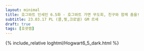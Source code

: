 ```yaml
---
layout: minimal
title: 호그와트 인세인 6.5화 - 호그와트 가면 무도회, 친구와 함께 춤을!
subtitle: 23.03.17 PL (콜,찢,크로넬) GM 르세
draft: true
tags: [호괏캠]
---
```


{% include_relative loghtml/Hogwart6_5_dark.html %}

